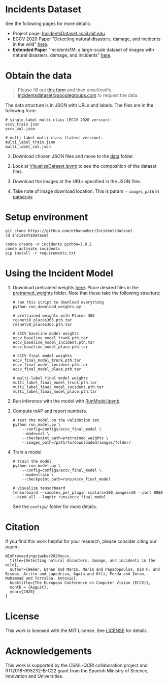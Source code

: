 # Incidents Dataset

See the following pages for more details:

- Project page: [IncidentsDataset.csail.mit.edu](http://incidentsdataset.csail.mit.edu/).
- ECCV 2020 Paper "Detecting natural disasters, damage, and incidents in the wild" [here](https://arxiv.org/abs/2008.09188).
- **Extended Paper** "Incidents1M: a large-scale dataset of images with natural disasters, damage, and incidents" [here](https://arxiv.org/abs/2201.04236).

# Obtain the data

> Please fill out [this form](https://docs.google.com/forms/d/e/1FAIpQLSe1XEHEXe0DskkKWCpCVzho8H7RTIBDEVh3P16NtIjJEsm2ZQ/viewform) and then email/notify incidentsdataset@googlegroups.com to request the data.

The data structure is in JSON with URLs and labels. The files are in the following form:

```
# single-label multi-class (ECCV 2020 version):
eccv_train.json
eccv_val.json

# multi-label multi-class (latest version):
multi_label_train.json
multi_label_val.json
```

1. Download chosen JSON files and move to the [data](data/) folder.

2. Look at [VisualizeDataset.ipynb](VisualizeDataset.ipynb) to see the composition of the dataset files.

3. Download the images at the URLs specified in the JSON files.

4. Take note of image download location. This is param `--images_path` in [parser.py](/parser).

# Setup environment

```
git clone https://github.com/ethanweber/IncidentsDataset
cd IncidentsDataset

conda create -n incidents python=3.8.2
conda activate incidents
pip install -r requirements.txt
```

# Using the Incident Model

1. Download pretrained weights [here](https://drive.google.com/drive/folders/1k2nggK3LqyBE5huGpL3E-JXoEv7o6qRq?usp=sharing). Place desired files in the [pretrained_weights](pretrained_weights/) folder. Note that these take the following structure:

   ```
   # run this script to download everything
   python run_download_weights.py

   # pretrained weights with Places 365
   resnet18_places365.pth.tar
   resnet50_places365.pth.tar

   # ECCV baseline model weights
   eccv_baseline_model_trunk.pth.tar
   eccv_baseline_model_incident.pth.tar
   eccv_baseline_model_place.pth.tar

   # ECCV final model weights
   eccv_final_model_trunk.pth.tar
   eccv_final_model_incident.pth.tar
   eccv_final_model_place.pth.tar

   # multi-label final model weights
   multi_label_final_model_trunk.pth.tar
   multi_label_final_model_incident.pth.tar
   multi_label_final_model_place.pth.tar
   ```

2. Run inference with the model with [RunModel.ipynb](RunModel.ipynb).

3. Compute mAP and report numbers.

   ```
   # test the model on the validation set
   python run_model.py \
       --config=configs/eccv_final_model \
       --mode=val \
       --checkpoint_path=pretrained_weights \
       --images_path=/path/to/downloaded/images/folder/
   ```

4. Train a model.

   ```
   # train the model
   python run_model.py \
       --config=configs/eccv_final_model \
       --mode=train \
       --checkpoint_path=runs/eccv_final_model

   # visualize tensorboard
   tensorboard --samples_per_plugin scalars=100,images=10 --port 8880 --bind_all --logdir runs/eccv_final_model
   ```

   See the `configs/` folder for more details.

# Citation

If you find this work helpful for your research, please consider citing our paper:

```
@InProceedings{weber2020eccv,
  title={Detecting natural disasters, damage, and incidents in the wild},
  author={Weber, Ethan and Marzo, Nuria and Papadopoulos, Dim P. and Biswas, Aritro and Lapedriza, Agata and Ofli, Ferda and Imran, Muhammad and Torralba, Antonio},
  booktitle={The European Conference on Computer Vision (ECCV)},
  month = {August},
  year={2020}
}
```

# License

This work is licensed with the MIT License. See [LICENSE](LICENSE) for details.

# Acknowledgements

This work is supported by the CSAIL-QCRI collaboration project and RTI2018-095232-B-C22 grant from the Spanish Ministry of Science, Innovation and Universities.
